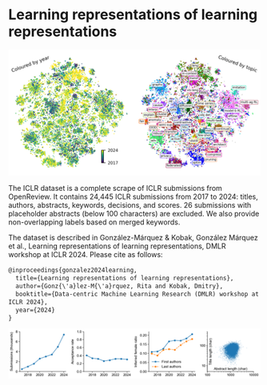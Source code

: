 # Learning representations of learning representations

![ICLR dataset, SBERT embedding](/results/figures/final_figures/embedding.png)

The ICLR dataset is a complete scrape of ICLR submissions from OpenReview. It contains 24,445 ICLR submissions from 2017 to 2024: titles, authors, abstracts, keywords, decisions, and scores. 26 submissions with placeholder abstracts (below 100 characters) are excluded. We also provide non-overlapping labels based on merged keywords.

The dataset is described in González-Márquez & Kobak, González Márquez et al., Learning representations of learning representations, DMLR workshop at ICLR 2024. Please cite as follows:

```
@inproceedings{gonzalez2024learning,
  title={Learning representations of learning representations},
  author={Gonz{\'a}lez-M{\'a}rquez, Rita and Kobak, Dmitry},
  booktitle={Data-centric Machine Learning Research (DMLR) workshop at ICLR 2024},
  year={2024}
}
```

![ICLR dataset, summary statistics](/results/figures/final_figures/summary-stats.png)


